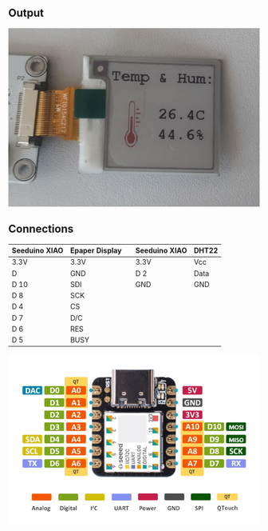## Output
![](https://github.com/DochevM/Seeed-Studio-XIAO/blob/main/Documents/Output_E-paper.jpg)

## Connections

| Seeduino XIAO     | Epaper Display |               | Seeduino XIAO |       DHT22        |
| ----------------- | -------------- | ------------- | ----------------- | ------------------ |
| 3.3V              | 3.3V           |               | 3.3V              | Vcc                |
| D               | GND            |               | D 2              | Data               |
| D 10           | SDI            |               | GND               | GND                |
| D 8            | SCK            |               |                   |                    |
| D 4            | CS             |               |                   |                    |
| D 7            | D/C            |               |                   |                    |
| D 6            | RES            |               |                   |                    |
| D 5            | BUSY           |               |                   |                    |

![alt text](https://github.com/DochevM/Seeed-Studio-XIAO/blob/main/Documents/Seeeduino-XIAO-pinout.jpg)
